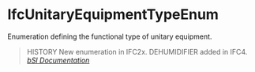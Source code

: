 IfcUnitaryEquipmentTypeEnum
===========================
Enumeration defining the functional type of unitary equipment.  
  
> HISTORY  New enumeration in IFC2x. DEHUMIDIFIER added in IFC4.  
[ _bSI
Documentation_](https://standards.buildingsmart.org/IFC/DEV/IFC4_2/FINAL/HTML/schema/ifchvacdomain/lexical/ifcunitaryequipmenttypeenum.htm)


